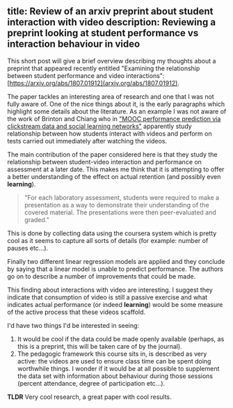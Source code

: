 title: Review of an arxiv preprint about student interaction with video
description: Reviewing a preprint looking at student performance vs interaction behaviour in video
---

This short post will give a brief overview describing my thoughts about a
preprint that appeared recently entitled "Examining the relationship between
student performance and video interactions":
[https://arxiv.org/abs/1807.01912](arxiv.org/abs/1807.01912).

The paper tackles an interesting area of research and one that I was not fully
aware of. One of the nice things about it, is the early paragraphs which
highlight some details about the literature. As an example I was not aware of
the work of Brinton and Chiang who in ["MOOC performance prediction via
clickstream data and social learning
networks"](https://ieeexplore.ieee.org/document/7218617/) apparently study
relationship between how students interact with videos and perform on tests
carried out immediately after watching the videos.

The main contribution of the paper considered here is that they study the
relationship between student-video interaction and performance on assessment at
a later date. This makes me think that it is attempting to offer a better
understanding of the effect on actual retention (and possibly even
**learning**).

> "For each laboratory assessment, students were required to make a presentation
> as a way to demonstrate their understanding of the covered material. The
> presentations were then peer-evaluated and graded."

This is done by collecting data using the coursera system which is pretty cool
as it seems to capture all sorts of details (for example: number of pauses
etc...).

Finally  two different linear regression models are applied and they
conclude by saying that a linear model is unable to predict performance.
The authors go on to describe a number of improvements that could be made.

This finding about interactions with video are interesting. I suggest they
indicate that consumption of video is still a passive exercise and what
indicates actual performance (or indeed **learning**) would be some measure of
the active process that these videos scaffold.

I'd have two things I'd be interested in seeing:

1. It would be cool if the data could be made openly available (perhaps, as this
   is a preprint, this will be taken care of by the journal).
2. The pedagogic framework this course sits in, is described as very active: the
   videos are used to ensure class time can be spent doing worthwhile things. I
   wonder if it would be at all possible to supplement the data set with
   information about behaviour during those sessions (percent attendance, degree
   of participation etc...).

**TLDR** Very cool research, a great paper with cool results.
